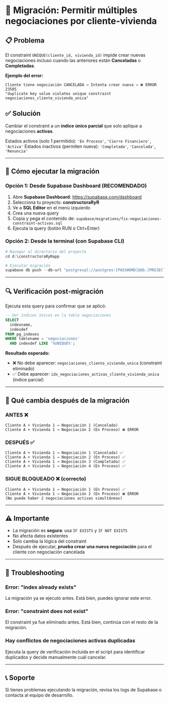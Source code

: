 # 🔧 Migración: Permitir múltiples negociaciones por cliente-vivienda

## 📋 Problema
El constraint `UNIQUE(cliente_id, vivienda_id)` impide crear nuevas negociaciones incluso cuando las anteriores están **Canceladas** o **Completadas**.

**Ejemplo del error:**
```
Cliente tiene negociación CANCELADA → Intenta crear nueva → ❌ ERROR 23505
"duplicate key value violates unique constraint negociaciones_cliente_vivienda_unica"
```

## ✅ Solución
Cambiar el constraint a un **índice único parcial** que solo aplique a negociaciones **activas**.

Estados activos (solo 1 permitido): `'En Proceso'`, `'Cierre Financiero'`, `'Activa'`
Estados inactivos (permiten nueva): `'Completada'`, `'Cancelada'`, `'Renuncia'`

---

## 🚀 Cómo ejecutar la migración

### Opción 1: Desde Supabase Dashboard (RECOMENDADO)

1. Abre **Supabase Dashboard**: https://supabase.com/dashboard
2. Selecciona tu proyecto: **constructoraRyR**
3. Ve a **SQL Editor** en el menú izquierdo
4. Crea una nueva query
5. Copia y pega el contenido de: `supabase/migrations/fix-negociaciones-constraint-activas.sql`
6. Ejecuta la query (botón RUN o Ctrl+Enter)

### Opción 2: Desde la terminal (con Supabase CLI)

```powershell
# Navegar al directorio del proyecto
cd d:\constructoraRyRapp

# Ejecutar migración
supabase db push --db-url "postgresql://postgres:[PASSWORD]@db.[PROJECT_REF].supabase.co:5432/postgres"
```

---

## 🔍 Verificación post-migración

Ejecuta esta query para confirmar que se aplicó:

```sql
-- Ver índices únicos en la tabla negociaciones
SELECT
  indexname,
  indexdef
FROM pg_indexes
WHERE tablename = 'negociaciones'
  AND indexdef LIKE '%UNIQUE%';
```

**Resultado esperado:**
- ❌ No debe aparecer: `negociaciones_cliente_vivienda_unica` (constraint eliminado)
- ✅ Debe aparecer: `idx_negociaciones_activas_cliente_vivienda_unica` (índice parcial)

---

## 📝 Qué cambia después de la migración

### ANTES ❌
```
Cliente A + Vivienda 1 → Negociación 1 (Cancelada)
Cliente A + Vivienda 1 → Negociación 2 (En Proceso) ❌ ERROR
```

### DESPUÉS ✅
```
Cliente A + Vivienda 1 → Negociación 1 (Cancelada) ✅
Cliente A + Vivienda 1 → Negociación 2 (En Proceso) ✅
Cliente A + Vivienda 1 → Negociación 3 (Completada) ✅
Cliente A + Vivienda 1 → Negociación 4 (En Proceso) ✅
```

### SIGUE BLOQUEADO ❌ (correcto)
```
Cliente A + Vivienda 1 → Negociación 1 (En Proceso) ✅
Cliente A + Vivienda 1 → Negociación 2 (En Proceso) ❌ ERROR
(No puede haber 2 negociaciones activas simultáneas)
```

---

## ⚠️ Importante
- La migración es **segura**: usa `IF EXISTS` y `IF NOT EXISTS`
- No afecta datos existentes
- Solo cambia la lógica del constraint
- Después de ejecutar, **prueba crear una nueva negociación** para el cliente con negociación cancelada

---

## 🐛 Troubleshooting

### Error: "index already exists"
La migración ya se ejecutó antes. Está bien, puedes ignorar este error.

### Error: "constraint does not exist"
El constraint ya fue eliminado antes. Está bien, continúa con el resto de la migración.

### Hay conflictos de negociaciones activas duplicadas
Ejecuta la query de verificación incluida en el script para identificar duplicados y decide manualmente cuál cancelar.

---

## 📞 Soporte
Si tienes problemas ejecutando la migración, revisa los logs de Supabase o contacta al equipo de desarrollo.

